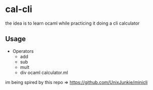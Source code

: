 # cal-cli

the idea is to learn ocaml while practicing it doing a cli calculator

## Usage
* Operators 
  * add 
  * sub 
  * mult 
  * div 
ocaml calculator.ml <operator> <number> <number> 

im being spired by this repo => https://github.com/UnixJunkie/minicli
